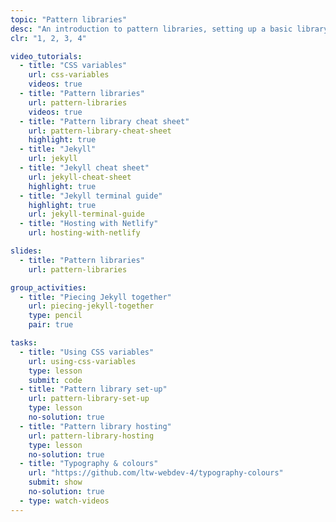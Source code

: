```yaml
---
topic: "Pattern libraries"
desc: "An introduction to pattern libraries, setting up a basic library, and populating it with typography-related styles."
clr: "1, 2, 3, 4"

video_tutorials:
  - title: "CSS variables"
    url: css-variables
    videos: true
  - title: "Pattern libraries"
    url: pattern-libraries
    videos: true
  - title: "Pattern library cheat sheet"
    url: pattern-library-cheat-sheet
    highlight: true
  - title: "Jekyll"
    url: jekyll
  - title: "Jekyll cheat sheet"
    url: jekyll-cheat-sheet
    highlight: true
  - title: "Jekyll terminal guide"
    highlight: true
    url: jekyll-terminal-guide
  - title: "Hosting with Netlify"
    url: hosting-with-netlify

slides:
  - title: "Pattern libraries"
    url: pattern-libraries

group_activities:
  - title: "Piecing Jekyll together"
    url: piecing-jekyll-together
    type: pencil
    pair: true

tasks:
  - title: "Using CSS variables"
    url: using-css-variables
    type: lesson
    submit: code
  - title: "Pattern library set-up"
    url: pattern-library-set-up
    type: lesson
    no-solution: true
  - title: "Pattern library hosting"
    url: pattern-library-hosting
    type: lesson
    no-solution: true
  - title: "Typography & colours"
    url: "https://github.com/ltw-webdev-4/typography-colours"
    submit: show
    no-solution: true
  - type: watch-videos
---
```

